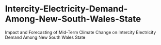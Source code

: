 # Intercity-Electricity-Demand-Among-New-South-Wales-State
Impact and Forecasting of Mid-Term  Climate Change on Intercity Electricity  Demand Among New South Wales State
